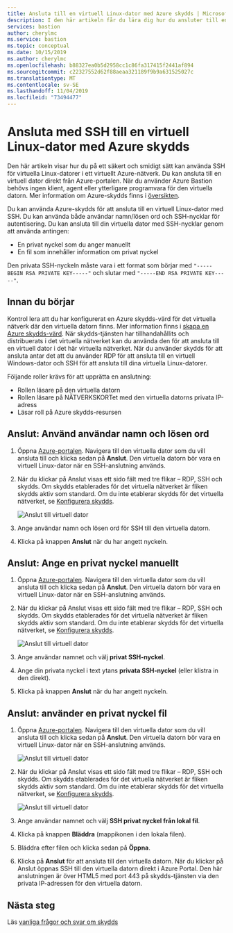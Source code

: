 ```yaml
---
title: Ansluta till en virtuell Linux-dator med Azure skydds | Microsoft Docs
description: I den här artikeln får du lära dig hur du ansluter till en virtuell Linux-dator med hjälp av Azure-skydds.
services: bastion
author: cherylmc
ms.service: bastion
ms.topic: conceptual
ms.date: 10/15/2019
ms.author: cherylmc
ms.openlocfilehash: b88327ea0b5d2958cc1c86fa317415f2441af894
ms.sourcegitcommit: c22327552d62f88aeaa321189f9b9a631525027c
ms.translationtype: MT
ms.contentlocale: sv-SE
ms.lasthandoff: 11/04/2019
ms.locfileid: "73494477"
---
```

# <a name="connect-using-ssh-to-a-linux-virtual-machine-using-azure-bastion"></a>Ansluta med SSH till en virtuell Linux-dator med Azure skydds

Den här artikeln visar hur du på ett säkert och smidigt sätt kan använda SSH för virtuella Linux-datorer i ett virtuellt Azure-nätverk. Du kan ansluta till en virtuell dator direkt från Azure-portalen. När du använder Azure Bastion behövs ingen klient, agent eller ytterligare programvara för den virtuella datorn. Mer information om Azure-skydds finns i [översikten](bastion-overview.md).

Du kan använda Azure-skydds för att ansluta till en virtuell Linux-dator med SSH. Du kan använda både användar namn/lösen ord och SSH-nycklar för autentisering. Du kan ansluta till din virtuella dator med SSH-nycklar genom att använda antingen:

* En privat nyckel som du anger manuellt
* En fil som innehåller information om privat nyckel

Den privata SSH-nyckeln måste vara i ett format som börjar med `"-----BEGIN RSA PRIVATE KEY-----"` och slutar med `"-----END RSA PRIVATE KEY-----"`.

## <a name="before-you-begin"></a>Innan du börjar

Kontrol lera att du har konfigurerat en Azure skydds-värd för det virtuella nätverk där den virtuella datorn finns. Mer information finns i [skapa en Azure skydds-värd](bastion-create-host-portal.md). När skydds-tjänsten har tillhandahållits och distribuerats i det virtuella nätverket kan du använda den för att ansluta till en virtuell dator i det här virtuella nätverket. När du använder skydds för att ansluta antar det att du använder RDP för att ansluta till en virtuell Windows-dator och SSH för att ansluta till dina virtuella Linux-datorer.

Följande roller krävs för att upprätta en anslutning:

* Rollen läsare på den virtuella datorn
* Rollen läsare på NÄTVERKSKORTet med den virtuella datorns privata IP-adress
* Läsar roll på Azure skydds-resursen

## <a name="username"></a>Anslut: Använd användar namn och lösen ord

1.   Öppna [Azure-portalen](https://portal.azure.com). Navigera till den virtuella dator som du vill ansluta till och klicka sedan på **Anslut**. Den virtuella datorn bör vara en virtuell Linux-dator när en SSH-anslutning används.
1. När du klickar på Anslut visas ett sido fält med tre flikar – RDP, SSH och skydds. Om skydds etablerades för det virtuella nätverket är fliken skydds aktiv som standard. Om du inte etablerar skydds för det virtuella nätverket, se [Konfigurera skydds](bastion-create-host-portal.md).

   ![Anslut till virtuell dator](./media/bastion-connect-vm-ssh/bastion.png)
1. Ange användar namn och lösen ord för SSH till den virtuella datorn.
1. Klicka på knappen **Anslut** när du har angett nyckeln.

## <a name="privatekey"></a>Anslut: Ange en privat nyckel manuellt

1. Öppna [Azure-portalen](https://portal.azure.com). Navigera till den virtuella dator som du vill ansluta till och klicka sedan på **Anslut**. Den virtuella datorn bör vara en virtuell Linux-dator när en SSH-anslutning används.
1. När du klickar på Anslut visas ett sido fält med tre flikar – RDP, SSH och skydds. Om skydds etablerades för det virtuella nätverket är fliken skydds aktiv som standard. Om du inte etablerar skydds för det virtuella nätverket, se [Konfigurera skydds](bastion-create-host-portal.md).

   ![Anslut till virtuell dator](./media/bastion-connect-vm-ssh/bastion.png)
1. Ange användar namnet och välj **privat SSH-nyckel**.
1. Ange din privata nyckel i text ytans **privata SSH-nyckel** (eller klistra in den direkt).
1. Klicka på knappen **Anslut** när du har angett nyckeln.

## <a name="ssh"></a>Anslut: använder en privat nyckel fil

1. Öppna [Azure-portalen](https://portal.azure.com). Navigera till den virtuella dator som du vill ansluta till och klicka sedan på **Anslut**. Den virtuella datorn bör vara en virtuell Linux-dator när en SSH-anslutning används.

   ![Anslut till virtuell dator](./media/bastion-connect-vm-ssh/connect.png)
1. När du klickar på Anslut visas ett sido fält med tre flikar – RDP, SSH och skydds. Om skydds etablerades för det virtuella nätverket är fliken skydds aktiv som standard. Om du inte etablerar skydds för det virtuella nätverket, se [Konfigurera skydds](bastion-create-host-portal.md).

   ![Anslut till virtuell dator](./media/bastion-connect-vm-ssh/bastion.png)
1. Ange användar namnet och välj **SSH privat nyckel från lokal fil**.
1. Klicka på knappen **Bläddra** (mappikonen i den lokala filen).
1. Bläddra efter filen och klicka sedan på **Öppna**.
1. Klicka på **Anslut** för att ansluta till den virtuella datorn. När du klickar på Anslut öppnas SSH till den virtuella datorn direkt i Azure Portal. Den här anslutningen är över HTML5 med port 443 på skydds-tjänsten via den privata IP-adressen för den virtuella datorn.

## <a name="next-steps"></a>Nästa steg

Läs [vanliga frågor och svar om skydds](bastion-faq.md)